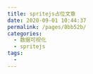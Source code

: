```yaml
---
title: spritejs占位文章
date: 2020-09-01 10:44:37
permalink: /pages/8bb52b/
categories: 
  - 数据可视化
  - spritejs
tags: 
  - 
---
```

